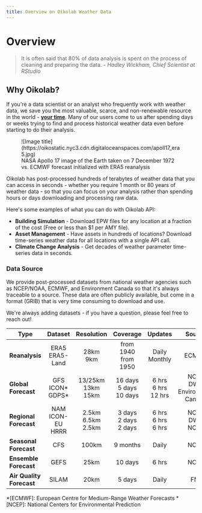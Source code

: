 ```yaml
---
title: Overview on Oikolab Weather Data 
---
```


# Overview

> It is often said that 80% of data analysis is spent on the process of cleaning and preparing the data. *- Hadley Wickham, Chief Scientist at RStudio*

## Why Oikolab?

If you're a data scientist or an analyst who frequently work with weather data, we save you the most valuable, scarce, and non-renewable resource in the world - **<u>your time</u>**. Many of our users come to us after spending days or weeks trying to find and process historical weather data even before starting to do their analysis. 

<figure markdown>
  ![Image title](https://oikostatic.nyc3.cdn.digitaloceanspaces.com/apoll17_era5.jpg)
  <figcaption>NASA Apollo 17 image of the Earth taken on 7 December 1972 vs. ECMWF forecast initialized with ERA5 reanalysis</figcaption>
</figure>


Oikolab has post-processed hundreds of terabytes of weather data that you can access in seconds - whether you require 1 month or 80 years of weather data - so that you can focus on your analysis rather than spending hours or days downloading and processing raw data.

Here's some examples of what you can do with Oikolab API:

* **Building Simulation** - Download EPW files for any location at a fraction of the cost (Free or less than $1 per AMY file). 
* **Asset Management** - Have assets in hundreds of locations? Download time-series weather data for all locations with a single API call.
* **Climate Change Analysis** - Get decades of weather parameter time-series data in seconds.

### Data Source

We provide post-processed datasets from national weather agencies such as NCEP/NOAA, ECMWF, and Environment Canada so that it's always traceable to a source. These data are often publicly available, but come in a format (GRIB) that is very time consuming to download and use.

We're always adding datasets - if you have a question, please feel free to reach out!

| Type                        |             Dataset              |          Resolution           |              Coverage              |          Updates           | Source 
|-----------------------------|:--------------------------------:|:-----------------------------:|:----------------------------------:|:--------------------------:| :----: 
| **Reanalysis**              |       ERA5 <br/> ERA5-Land       |        28km <br/> 9km         |     from 1940 <br/> from 1950      |     Daily<br/>Monthly      | ECMWF
| **Global<br/>  Forecast**   | GFS <br/> ICON* <br/> GDPS*<br/> | 13/25km <br/> 13km <br/> 15km | 16 days <br/> 5 days <br/> 10 days | 6 hrs<br/>6 hrs<br/>12 hrs | NCEP<br/> DWD<br/>Environment Canada
| **Regional<br/>  Forecast** |    NAM <br/>ICON-EU<br/>HRRR     |   2.5km<br/>6.5km<br/>2.5km   |   3 days<br/> 2 days <br/>2 days   | 6 hrs<br/>6 hrs<br/>6 hrs  | NCEP<br/> DWD <br/> NCEP
| **Seasonal<br/>  Forecast** |               CFS                |             100km             |              9 months              |           Daily            | NCEP
| **Ensemble Forecast**       |          GEFS                    |             25km              |              10 days               |           6 hrs            | NCEP 
| **Air Quality Forecast**    |              SILAM               |             20km              |               5 days               |           Daily            | FMI

*[ECMWF]: European Centre for Medium-Range Weather Forecasts
*[NCEP]: National Centers for Environmental Prediction
